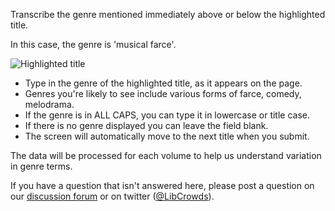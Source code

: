 Transcribe the genre mentioned immediately above or below the highlighted title.

In this case, the genre is 'musical farce'.

![Highlighted title](https://cdn.rawgit.com/LibCrowds/project-playbills/6fd4ce26/assets/genre_snippet.png)

- Type in the genre of the highlighted title, as it appears on the page.
- Genres you're likely to see include various forms of farce, comedy, melodrama. 
- If the genre is in ALL CAPS, you can type it in lowercase or title case.
- If there is no genre displayed you can leave the field blank.
- The screen will automatically move to the next title when you submit.

The data will be processed for each volume to help us understand variation in genre terms. 

If you have a question that isn't answered here, please post a question on our [discussion forum](https://community.libcrowds.com/) or on twitter ([@LibCrowds](https://twitter.com/libcrowds)). 
